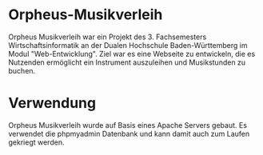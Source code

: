 # Orpheus-Musikverleih
Orpheus Musikverleih war ein Projekt des 3. Fachsemesters Wirtschaftsinformatik an der Dualen Hochschule Baden-Württemberg im Modul "Web-Entwicklung". Ziel war es eine Webseite zu entwickeln, die es Nutzenden ermöglicht ein Instrument auszuleihen und Musikstunden zu buchen. 

# Verwendung
Orpheus Musikverleih wurde auf Basis eines Apache Servers gebaut. Es verwendet die phpmyadmin Datenbank und kann damit auch zum Laufen gekriegt werden.

